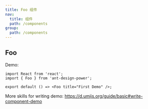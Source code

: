 ```yaml
---
title: Foo 组件
nav:
  title: 组件
  path: /components
group:
  path: /components
---
```


## Foo

Demo:

```tsx
import React from 'react';
import { Foo } from 'ant-design-power';

export default () => <Foo title="First Demo" />;
```

More skills for writing demo: https://d.umijs.org/guide/basic#write-component-demo
